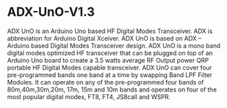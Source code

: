 # ADX-UnO-V1.3
ADX UnO is an Arduino Uno based HF Digital Modes Transceiver. ADX is abbreviation for Arduino Digital Xceiver. 
ADX UnO is based on ADX – Arduino based Digital Modes Transceiver design.
ADX UnO is a mono band digital modes optimized HF transceiver that can be plugged on top of an Arduino Uno board to create a 3.5 watts average RF Output power 
QRP portable HF Digital Modes capable transceiver.  ADX UnO can cover four pre-programmed bands one band at a time by swapping Band LPF Filter Modules. 
It can operate on any of the pre-programmed four bands of 80m,40m,30m,20m, 17m, 15m and 10m bands and operates on four of the most popular digital modes, FT8, FT4, JS8call and WSPR. 
